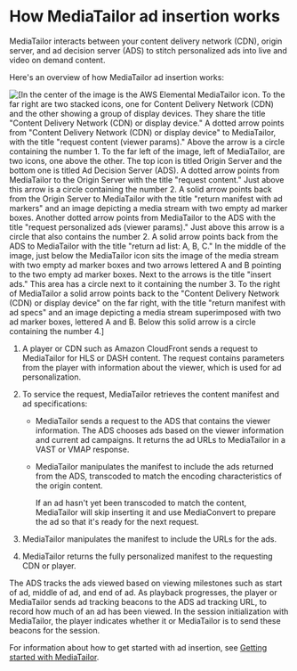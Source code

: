 # How MediaTailor ad insertion works<a name="what-is-flow"></a>

MediaTailor interacts between your content delivery network \(CDN\), origin server, and ad decision server \(ADS\) to stitch personalized ads into live and video on demand content\. 

Here's an overview of how MediaTailor ad insertion works:

![\[In the center of the image is the AWS Elemental MediaTailor icon. To the far right are two stacked icons, one for Content Delivery Network (CDN) and the other showing a group of display devices. They share the title "Content Delivery Network (CDN) or display device." A dotted arrow points from "Content Delivery Network (CDN) or display device" to MediaTailor, with the title "request content (viewer params)." Above the arrow is a circle containing the number 1. To the far left of the image, left of MediaTailor, are two icons, one above the other. The top icon is titled Origin Server and the bottom one is titled Ad Decision Server (ADS). A dotted arrow points from MediaTailor to the Origin Server with the title "request content." Just above this arrow is a circle containing the number 2. A solid arrow points back from the Origin Server to MediaTailor with the title "return manifest with ad markers" and an image depicting a media stream with two empty ad marker boxes. Another dotted arrow points from MediaTailor to the ADS with the title "request personalized ads (viewer params)." Just above this arrow is a circle that also contains the number 2. A solid arrow points back from the ADS to MediaTailor with the title "return ad list: A, B, C." In the middle of the image, just below the MediaTailor icon sits the image of the media stream with two empty ad marker boxes and two arrows lettered A and B pointing to the two empty ad marker boxes. Next to the arrows is the title "insert ads." This area has a circle next to it containing the number 3. To the right of MediaTailor a solid arrow points back to the "Content Delivery Network (CDN) or display device" on the far right, with the title "return manifest with ad specs" and an image depicting a media stream superimposed with two ad marker boxes, lettered A and B. Below this solid arrow is a circle containing the number 4.\]](http://docs.aws.amazon.com/mediatailor/latest/ug/images/MediaTailorSSAI_Overview.png)

1. A player or CDN such as Amazon CloudFront sends a request to MediaTailor for HLS or DASH content\. The request contains parameters from the player with information about the viewer, which is used for ad personalization\.

1. To service the request, MediaTailor retrieves the content manifest and ad specifications:
   + MediaTailor sends a request to the ADS that contains the viewer information\. The ADS chooses ads based on the viewer information and current ad campaigns\. It returns the ad URLs to MediaTailor in a VAST or VMAP response\.
   + MediaTailor manipulates the manifest to include the ads returned from the ADS, transcoded to match the encoding characteristics of the origin content\.

     If an ad hasn't yet been transcoded to match the content, MediaTailor will skip inserting it and use MediaConvert to prepare the ad so that it's ready for the next request\.

1. MediaTailor manipulates the manifest to include the URLs for the ads\. 

1. MediaTailor returns the fully personalized manifest to the requesting CDN or player\.

The ADS tracks the ads viewed based on viewing milestones such as start of ad, middle of ad, and end of ad\. As playback progresses, the player or MediaTailor sends ad tracking beacons to the ADS ad tracking URL, to record how much of an ad has been viewed\. In the session initialization with MediaTailor, the player indicates whether it or MediaTailor is to send these beacons for the session\.

For information about how to get started with ad insertion, see [Getting started with MediaTailor](getting-started.md)\.
